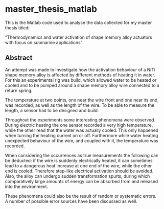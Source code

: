 # master_thesis_matlab

This is the Matlab code used to analyse the data collected for my master thesis titled:

"Thermodynamics and water activation of shape memory alloy actuators with focus on submarine applications"


## Abstract

An attempt was made to investigate how the activation behaviour of a NiTi shape memory alloy is affected by different methods of heating it in water. For this an experimental rig was build, which allowed water to be heated or cooled and to be pumped around a shape memory alloy wire connected to a return spring.

The temperature at two points, one near the wire front and one near its end, was recorded, as well as the length of the wire. To be able to measure the length, a sensor had to be designed and build.

Throughout the experiments some interesting phenomena were observed. During electric heating the one sensor recorded a very high temperature, while the other read that the water was actually cooled. This only happened when turning the heating current on or off. Furthermore while water heating unexpected behaviour of the wire, and coupled with it, the temperature was recorded.

When considering the occurrences as true measurements the following can be deducted: if the wire is suddenly electrically heated, it can sometimes lead to a dangerous heat increase at one end of the wire, while the other end is cooled. Therefore step-like electrical activation should be avoided. Also, the alloy can undergo sudden transformation spurts, during which comparatively large amounts of energy can be absorbed from and released into the environment.

These phenomena could also be the result of random or systematic errors. A number of possible error sources have been discussed as well.
